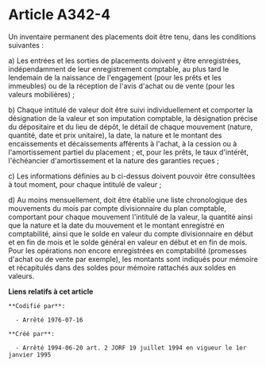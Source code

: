 # Article A342-4

Un inventaire permanent des placements doit être tenu, dans les conditions suivantes :

a) Les entrées et les sorties de placements doivent y être enregistrées, indépendamment de leur enregistrement comptable, au
plus tard le lendemain de la naissance de l'engagement (pour les prêts et les immeubles) ou de la réception de l'avis d'achat
ou de vente (pour les valeurs mobilières) ;

b) Chaque intitulé de valeur doit être suivi individuellement et comporter la désignation de la valeur et son imputation
comptable, la désignation précise du dépositaire et du lieu de dépôt, le détail de chaque mouvement (nature, quantité, date
et prix unitaire), la date, la nature et le montant des encaissements et décaissements afférents à l'achat, à la cession ou à
l'amortissement partiel du placement ; et, pour les prêts, le taux d'intérêt, l'échéancier d'amortissement et la nature des
garanties reçues ;

c) Les informations définies au b ci-dessus doivent pouvoir être consultées à tout moment, pour chaque intitulé de valeur ;

d) Au moins mensuellement, doit être établie une liste chronologique des mouvements du mois par compte divisionnaire du plan
comptable, comportant pour chaque mouvement l'intitulé de la valeur, la quantité ainsi que la nature et la date du mouvement
et le montant enregistré en comptabilité, ainsi que le solde en valeur du compte divisionnaire en début et en fin de mois et
le solde général en valeur en début et en fin de mois. Pour les opérations non encore enregistrées en comptabilité (promesses
d'achat ou de vente par exemple), les montants sont indiqués pour mémoire et récapitulés dans des soldes pour mémoire
rattachés aux soldes en valeurs.

**Liens relatifs à cet article**

	**Codifié par**:

	  - Arrêté 1976-07-16

	**Créé par**:

	  - Arrêté 1994-06-20 art. 2 JORF 19 juillet 1994 en vigueur le 1er janvier 1995
